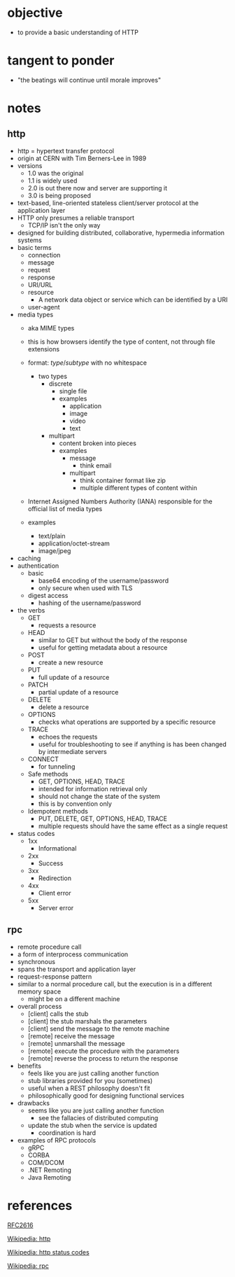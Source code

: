 # objective
* to provide a basic understanding of HTTP

# tangent to ponder
* "the beatings will continue until morale improves"

# notes
## http
* http = hypertext transfer protocol
* origin at CERN with Tim Berners-Lee in 1989
* versions
    * 1.0 was the original
    * 1.1 is widely used
    * 2.0 is out there now and server are supporting it
    * 3.0 is being proposed
* text-based, line-oriented stateless client/server protocol at the application layer
* HTTP only presumes a reliable transport
    * TCP/IP isn't the only way
* designed for building distributed, collaborative, hypermedia information systems
* basic terms
    * connection
    * message
    * request
    * response
    * URI/URL
    * resource
        * A network data object or service which can be identified by a
       URI 
    * user-agent
* media types
    * aka MIME types
    * this is how browsers identify the type of content, not through file extensions
    * format: *type*/*subtype*  with no whitespace
        * two types
            * discrete
                * single file
                * examples
                    * application
                    * image
                    * video
                    * text
            * multipart
                * content broken into pieces
                * examples
                    * message
                        * think email
                    * multipart
                        * think container format like zip
                        * multiple different types of content within
    
    * Internet Assigned Numbers Authority (IANA) responsible for the official list of media types
    * examples
        * text/plain
        * application/octet-stream
        * image/jpeg
* caching
* authentication
    * basic
        * base64 encoding of the username/password 
        * only secure when used with TLS
    * digest access
        * hashing of the username/password
* the verbs
    * GET
        * requests a resource
    * HEAD
        * similar to GET but without the body of the response
        * useful for getting metadata about a resource
    * POST
        * create a new resource
    * PUT
        * full update of a resource
    * PATCH
        * partial update of a resource
    * DELETE
        * delete a resource
    * OPTIONS
        * checks what operations are supported by a specific resource
    * TRACE
        * echoes the requests
        * useful for troubleshooting to see if anything is has been changed by intermediate servers
    * CONNECT
        * for tunneling
    * Safe methods
        * GET, OPTIONS, HEAD, TRACE    
        * intended for information retrieval only
        * should not change the state of the system
        * this is by convention only
    * Idempotent methods
        * PUT, DELETE, GET, OPTIONS, HEAD, TRACE
        * multiple requests should have the same effect as a single request
* status codes
    * 1xx
        * Informational
    * 2xx
        * Success
    * 3xx
        * Redirection
    * 4xx
        * Client error
    * 5xx
        * Server error
## rpc
* remote procedure call
* a form of interprocess communication
* synchronous
* spans the transport and application layer
* request-response pattern
* similar to a normal procedure call, but the execution is in a different memory space
    * might be on a different machine
* overall process
    * [client] calls the stub
    * [client] the stub marshals the parameters
    * [client] send the message to the remote machine
    * [remote] receive the message
    * [remote] unmarshall the message
    * [remote] execute the procedure with the parameters
    * [remote] reverse the process to return the response
* benefits
    * feels like you are just calling another function
    * stub libraries provided for you (sometimes)
    * useful when a REST philosophy doesn't fit
    * philosophically good for designing functional services
* drawbacks
    * seems like you are just calling another function
        * see the fallacies of distributed computing
    * update the stub when the service is updated
        * coordination is hard
* examples of RPC protocols
    * gRPC
    * CORBA
    * COM/DCOM
    * .NET Remoting
    * Java Remoting

# references
[RFC2616](https://www.w3.org/Protocols/rfc2616/rfc2616.html)

[Wikipedia: http](https://en.wikipedia.org/wiki/Hypertext_Transfer_Protocol)

[Wikipedia: http status codes](https://en.wikipedia.org/wiki/List_of_HTTP_status_codes)

[Wikipedia: rpc](https://en.wikipedia.org/wiki/Remote_procedure_call)

